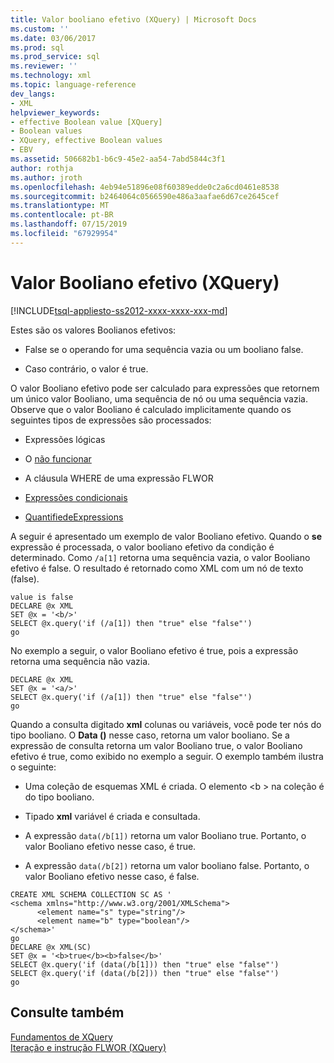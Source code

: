 ```yaml
---
title: Valor booliano efetivo (XQuery) | Microsoft Docs
ms.custom: ''
ms.date: 03/06/2017
ms.prod: sql
ms.prod_service: sql
ms.reviewer: ''
ms.technology: xml
ms.topic: language-reference
dev_langs:
- XML
helpviewer_keywords:
- effective Boolean value [XQuery]
- Boolean values
- XQuery, effective Boolean values
- EBV
ms.assetid: 506682b1-b6c9-45e2-aa54-7abd5844c3f1
author: rothja
ms.author: jroth
ms.openlocfilehash: 4eb94e51896e08f60389edde0c2a6cd0461e8538
ms.sourcegitcommit: b2464064c0566590e486a3aafae6d67ce2645cef
ms.translationtype: MT
ms.contentlocale: pt-BR
ms.lasthandoff: 07/15/2019
ms.locfileid: "67929954"
---
```

# <a name="effective-boolean-value-xquery"></a>Valor Booliano efetivo (XQuery)
[!INCLUDE[tsql-appliesto-ss2012-xxxx-xxxx-xxx-md](../includes/tsql-appliesto-ss2012-xxxx-xxxx-xxx-md.md)]

  Estes são os valores  Boolianos efetivos:  
  
-   False se o operando for uma sequência vazia ou um booliano false.  
  
-   Caso contrário, o valor é true.  
  
 O valor Booliano efetivo pode ser calculado para expressões que retornem um único valor Booliano, uma sequência de nó ou uma sequência vazia. Observe que o valor Booliano é calculado implicitamente quando os seguintes tipos de expressões são processados:  
  
-   Expressões lógicas  
  
-   O [não funcionar](../xquery/functions-on-boolean-values-not-function.md)  
  
-   A cláusula WHERE de uma expressão FLWOR  
  
-   [Expressões condicionais](../xquery/conditional-expressions-xquery.md)  
  
-   [QuantifiedeExpressions](../xquery/quantified-expressions-xquery.md)  
  
 A seguir é apresentado um exemplo de valor Booliano efetivo. Quando o **se** expressão é processada, o valor booliano efetivo da condição é determinado. Como `/a[1]` retorna uma sequência vazia, o valor Booliano efetivo é false. O resultado é retornado como XML com um nó de texto (false).  
  
```  
value is false  
DECLARE @x XML  
SET @x = '<b/>'  
SELECT @x.query('if (/a[1]) then "true" else "false"')  
go  
```  
  
 No exemplo a seguir, o valor Booliano efetivo é true, pois a expressão retorna uma sequência não vazia.  
  
```  
DECLARE @x XML  
SET @x = '<a/>'  
SELECT @x.query('if (/a[1]) then "true" else "false"')  
go  
```  
  
 Quando a consulta digitado **xml** colunas ou variáveis, você pode ter nós do tipo booliano. O **Data ()** nesse caso, retorna um valor booliano. Se a expressão de consulta retorna um valor Booliano true, o valor Booliano efetivo é true, como exibido no exemplo a seguir. O exemplo também ilustra o seguinte:  
  
-   Uma coleção de esquemas XML é criada. O elemento \<b > na coleção é do tipo booliano.  
  
-   Tipado **xml** variável é criada e consultada.  
  
-   A expressão `data(/b[1])` retorna um valor Booliano true. Portanto, o valor Booliano efetivo nesse caso, é true.  
  
-   A expressão `data(/b[2])` retorna um valor booliano false. Portanto, o valor Booliano efetivo nesse caso, é false.  
  
```  
CREATE XML SCHEMA COLLECTION SC AS '  
<schema xmlns="http://www.w3.org/2001/XMLSchema">  
      <element name="s" type="string"/>  
      <element name="b" type="boolean"/>  
</schema>'  
go  
DECLARE @x XML(SC)  
SET @x = '<b>true</b><b>false</b>'  
SELECT @x.query('if (data(/b[1])) then "true" else "false"')  
SELECT @x.query('if (data(/b[2])) then "true" else "false"')  
go  
```  
  
## <a name="see-also"></a>Consulte também  
 [Fundamentos de XQuery](../xquery/xquery-basics.md)   
 [Iteração e instrução FLWOR &#40;XQuery&#41;](../xquery/flwor-statement-and-iteration-xquery.md)  
  
  
